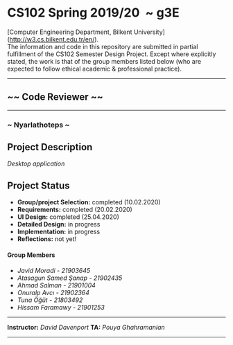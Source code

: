 # CS102 Spring 2019/20 &nbsp;~ g3E
[Computer Engineering Department, Bilkent University] (http://w3.cs.bilkent.edu.tr/en/).  
The information and code in this repository are submitted in partial fulfillment of the CS102 Semester Design Project. Except where explicitly stated, the work is that of the group members listed below (who are expected to follow ethical academic & professional practice).
****
## ~~ Code Reviewer ~~
****
### ~ Nyarlathoteps ~

## Project Description
_Desktop application_   

## Project Status
+ **Group/project Selection:** completed (10.02.2020)
+ **Requirements:** completed (20.02.2020)
+ **UI Design:** completed (25.04.2020)
+ **Detailed Design:** in progress
+ **Implementation:** in progress
+ **Reflections:** not yet!

#### Group Members
-   _Javid Moradi - 21903645_
-   _Atasagun Samed Şanap - 21902435_
-  	_Ahmad Salman - 21901004_
-  	_Onuralp Avcı - 21902364_
-  	_Tuna Öğüt - 21803492_
-  	_Hissam Faramawy - 21901253_

****
**Instructor:** _David Davenport_   **TA:**  _Pouya Ghahramanian_
****
